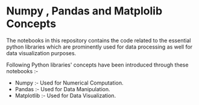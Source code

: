 # Numpy , Pandas and Matplolib Concepts

The notebooks in this repository contains the code related to the essential python libraries which are prominently used for data processing as well for data visualization purposes.

Following Python libraries' concepts have been introduced through these notebooks :-

- Numpy :- Used for Numerical Computation.
- Pandas :- Used for Data Manipulation.
- Matplotlib :- Used for Data Visualization.
